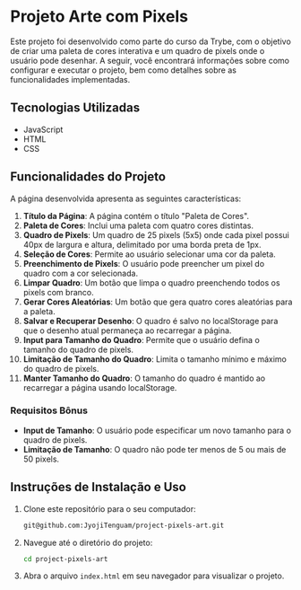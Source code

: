 # Projeto Arte com Pixels

Este projeto foi desenvolvido como parte do curso da Trybe, com o objetivo de criar uma paleta de cores interativa e um quadro de pixels onde o usuário pode desenhar. A seguir, você encontrará informações sobre como configurar e executar o projeto, bem como detalhes sobre as funcionalidades implementadas.

## Tecnologias Utilizadas

- JavaScript
- HTML
- CSS

## Funcionalidades do Projeto

A página desenvolvida apresenta as seguintes características:

1. **Título da Página**: A página contém o título "Paleta de Cores".
2. **Paleta de Cores**: Inclui uma paleta com quatro cores distintas.
3. **Quadro de Pixels**: Um quadro de 25 pixels (5x5) onde cada pixel possui 40px de largura e altura, delimitado por uma borda preta de 1px.
4. **Seleção de Cores**: Permite ao usuário selecionar uma cor da paleta.
5. **Preenchimento de Pixels**: O usuário pode preencher um pixel do quadro com a cor selecionada.
6. **Limpar Quadro**: Um botão que limpa o quadro preenchendo todos os pixels com branco.
7. **Gerar Cores Aleatórias**: Um botão que gera quatro cores aleatórias para a paleta.
8. **Salvar e Recuperar Desenho**: O quadro é salvo no localStorage para que o desenho atual permaneça ao recarregar a página.
9. **Input para Tamanho do Quadro**: Permite que o usuário defina o tamanho do quadro de pixels.
10. **Limitação de Tamanho do Quadro**: Limita o tamanho mínimo e máximo do quadro de pixels.
11. **Manter Tamanho do Quadro**: O tamanho do quadro é mantido ao recarregar a página usando localStorage.

### Requisitos Bônus

- **Input de Tamanho**: O usuário pode especificar um novo tamanho para o quadro de pixels.
- **Limitação de Tamanho**: O quadro não pode ter menos de 5 ou mais de 50 pixels.

## Instruções de Instalação e Uso

1. Clone este repositório para o seu computador:

    ```bash
    git@github.com:JyojiTenguam/project-pixels-art.git
    ```

2. Navegue até o diretório do projeto:

    ```bash
    cd project-pixels-art
    ```

3. Abra o arquivo `index.html` em seu navegador para visualizar o projeto.

